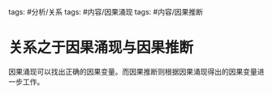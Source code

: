 
tags: #分析/关系 
tags: #内容/因果涌现 
tags: #内容/因果推断 



# 关系之于因果涌现与因果推断

因果涌现可以找出正确的因果变量。而因果推断则根据因果涌现得出的因果变量进一步工作。